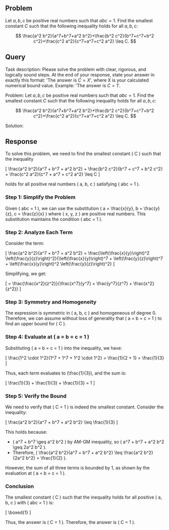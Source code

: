 ## Problem

Let $a, b, c$ be positive real numbers such that $abc = 1$. Find the smallest constant $C$ such that the following inequality holds for all $a, b, c$:

$$
\frac{a^2 b^2}{a^7+b^7+a^2 b^2}+\frac{b^2 c^2}{b^7+c^7+b^2 c^2}+\frac{c^2 a^2}{c^7+a^7+c^2 a^2} \leq C.
$$

## Query

Task description: Please solve the problem with clear, rigorous, and logically sound steps. At the end of your response, state your answer in exactly this format: 'The answer is $C=X$', where X is your calculated numerical bound value. Example: 'The answer is $C=1$'.

Problem: Let $a, b, c$ be positive real numbers such that $abc = 1$. Find the smallest constant $C$ such that the following inequality holds for all $a, b, c$:

$$
\frac{a^2 b^2}{a^7+b^7+a^2 b^2}+\frac{b^2 c^2}{b^7+c^7+b^2 c^2}+\frac{c^2 a^2}{c^7+a^7+c^2 a^2} \leq C.
$$

Solution:

## Response

To solve this problem, we need to find the smallest constant \( C \) such that the inequality

\[
\frac{a^2 b^2}{a^7 + b^7 + a^2 b^2} + \frac{b^2 c^2}{b^7 + c^7 + b^2 c^2} + \frac{c^2 a^2}{c^7 + a^7 + c^2 a^2} \leq C
\]

holds for all positive real numbers \( a, b, c \) satisfying \( abc = 1 \).

### Step 1: Simplify the Problem

Given \( abc = 1 \), we can use the substitution \( a = \frac{x}{y}, b = \frac{y}{z}, c = \frac{z}{x} \) where \( x, y, z \) are positive real numbers. This substitution maintains the condition \( abc = 1 \).

### Step 2: Analyze Each Term

Consider the term:

\[
\frac{a^2 b^2}{a^7 + b^7 + a^2 b^2} = \frac{\left(\frac{x}{y}\right)^2 \left(\frac{y}{z}\right)^2}{\left(\frac{x}{y}\right)^7 + \left(\frac{y}{z}\right)^7 + \left(\frac{x}{y}\right)^2 \left(\frac{y}{z}\right)^2}
\]

Simplifying, we get:

\[
= \frac{\frac{x^2}{z^2}}{\frac{x^7}{y^7} + \frac{y^7}{z^7} + \frac{x^2}{z^2}}
\]

### Step 3: Symmetry and Homogeneity

The expression is symmetric in \( a, b, c \) and homogeneous of degree 0. Therefore, we can assume without loss of generality that \( a = b = c = 1 \) to find an upper bound for \( C \).

### Step 4: Evaluate at \( a = b = c = 1 \)

Substituting \( a = b = c = 1 \) into the inequality, we have:

\[
\frac{1^2 \cdot 1^2}{1^7 + 1^7 + 1^2 \cdot 1^2} = \frac{1}{2 + 1} = \frac{1}{3}
\]

Thus, each term evaluates to \(\frac{1}{3}\), and the sum is:

\[
\frac{1}{3} + \frac{1}{3} + \frac{1}{3} = 1
\]

### Step 5: Verify the Bound

We need to verify that \( C = 1 \) is indeed the smallest constant. Consider the inequality:

\[
\frac{a^2 b^2}{a^7 + b^7 + a^2 b^2} \leq \frac{1}{3}
\]

This holds because:

- \( a^7 + b^7 \geq a^2 b^2 \) by AM-GM inequality, so \( a^7 + b^7 + a^2 b^2 \geq 2a^2 b^2 \).
- Therefore, \( \frac{a^2 b^2}{a^7 + b^7 + a^2 b^2} \leq \frac{a^2 b^2}{2a^2 b^2} = \frac{1}{2} \).

However, the sum of all three terms is bounded by 1, as shown by the evaluation at \( a = b = c = 1 \).

### Conclusion

The smallest constant \( C \) such that the inequality holds for all positive \( a, b, c \) with \( abc = 1 \) is:

\[
\boxed{1}
\]

Thus, the answer is \( C = 1 \). Therefore, the answer is \( C = 1 \).
